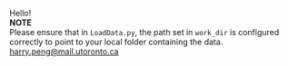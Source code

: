 Hello! \
**NOTE** \
Please ensure that in `LoadData.py`, the path set in `work_dir` is configured correctly to point to your local folder containing the data. \
harry.peng@mail.utoronto.ca
